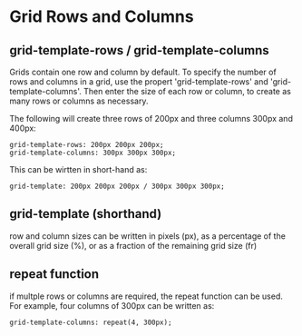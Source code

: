 # Grid Rows and Columns

## grid-template-rows / grid-template-columns

Grids contain one row and column by default. To specify the number of rows and columns in a grid, use the propert 'grid-template-rows' and 'grid-template-columns'. Then enter the size of each row or column, to create as many rows or columns as necessary.

The following will create three rows of 200px and three columns 300px and 400px:
```
grid-template-rows: 200px 200px 200px;
grid-template-columns: 300px 300px 300px;
```

This can be wirtten in short-hand as:
```
grid-template: 200px 200px 200px / 300px 300px 300px;
```

## grid-template (shorthand)

row and column sizes can be written in pixels (px), as a percentage of the overall grid size (%), or as a fraction of the remaining grid size (fr)


## repeat function

if multple rows or columns are required, the repeat function can be used. For example, four columns of 300px can be written as:
```
grid-template-columns: repeat(4, 300px);
```
